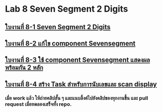 # Lab 8 Seven Segment 2 Digits


## [ใบงานที่ 8-1 Seven Segment 2 Digits](./Lab%208-1.md)

## [ใบงานที่ 8-2 แก้ไข component Sevensegment](./Lab%208-2.md)

## [ใบงานที่ 8-3  ใช้ component Sevensegment แสดงผลพร้อมกัน 2 หลัก](./Lab%208-3.md)

## [ใบงานที่ 8-4 สร้าง Task สำหรับการนับเลขและ scan display](./Lab%208-4.md)

### เมื่อ work แล้ว ให้ถ่ายคลิปสั้น ๆ และแนบลิ้งค์ไปยังคลิปของทุกงานขึ้น และ pull request เมื่อทดลองเสร็จทั้ง repo.
